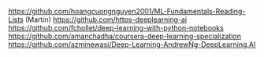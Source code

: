 https://github.com/hoangcuongnguyen2001/ML-Fundamentals-Reading-Lists (Martin)
https://github.com/https-deeplearning-ai
https://github.com/fchollet/deep-learning-with-python-notebooks
https://github.com/amanchadha/coursera-deep-learning-specialization
https://github.com/azminewasi/Deep-Learning-AndrewNg-DeepLearning.AI
